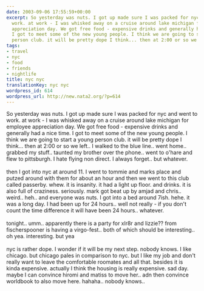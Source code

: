 ```yaml
---
date: 2003-09-06 17:55:59+00:00
excerpt: So yesterday was nuts. I got up made sure I was packed for nyc and went to
  work. at work - I was whisked away on a cruise around lake michigan for employee
  appreciation day. We got free food - expensive drinks and generally had a nice time.
  I got to meet some of the new young people. I think we are going to start a young
  person club. it will be pretty dope I think... then at 2:00 or so we left.. ...
tags:
- travel
- nyc
- food
- friends
- nightlife
title: nyc nyc
translationKey: nyc nyc
wordpress_id: 614
wordpress_url: http://new.nata2.org/?p=614
---
```


So yesterday was nuts. I got up made sure I was packed for nyc and went to work. at work - I was whisked away on a cruise around lake michigan for employee appreciation day. We got free food - expensive drinks and generally had a nice time. I got to meet some of the new young people. I think we are going to start a young person club. it will be pretty dope I think... then at 2:00 or so we left.. I walked to the blue line.. went home.. grabbed my stuff.. taunted my brother over the phone.. went to o'hare and flew to pittsburgh. I hate flying non direct. I always forget.. but whatever. <br/><br/>then I got into nyc at around 11. I went to tommie and marks place and putzed around with them for about an hour and then we went to this club called passerby. whew. it is insanity. it had a light up floor. and drinks. it is also full of craziness. seriously. mark got beat up by amjad and chris.. weird.. heh.. and everyone was nuts. I got into a bed around 7ish. hehe. it was a long day. I had been up for 24 hours.. well not really - if you don't count the time difference it will have been 24 hours.. whatever. <br/><br/>tonight.. umm.. apparently there is a party for xlr8r and lizzie?? from fischerspooner is having a virgo-fest.. both of which should be interesting.. oh yea. interesting. but yea<br/><br/>nyc is rather dope. I wonder if it will be my next step. nobody knows. I like chicago. but chicago pales in comparison to nyc. but I like my job and don't really want to leave the comfortable roomates and all that. besides it is kinda expensive. actually I think the housing is really expensive. sad day. maybe I can convince hiromi and matiss to move her.. adn then convince worldbook to also move here. hahaha.. nobody knows..